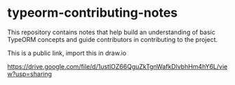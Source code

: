 # typeorm-contributing-notes
This repository contains notes that help build an understanding of basic TypeORM concepts and guide contributors in contributing to the project.


This is a public link, import this in draw.io

https://drive.google.com/file/d/1ustlOZ66QguZkTgnWafkDlvbhHm4hY6L/view?usp=sharing
